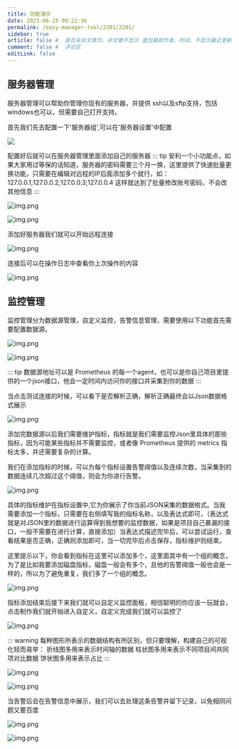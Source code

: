 ```yaml
---
title: 功能演示
date: 2023-06-25 09:22:36
permalink: /easy-manager-tool/2201/2201/
sidebar: true
article: false #  是否未非文章页，非文章不显示 面包屑和作者、时间，不显示最近更新栏，不会参与到最近更新文章的数据计算中
comment: false #  评论区
editLink: false
---
```


## 服务器管理
服务器管理可以帮助你管理你现有的服务器，并提供 ssh以及sftp支持，包括windows也可以，但需要自己打开支持。

首先我们先去配置一下'服务器组',可以在'服务器设置'中配置

![](/assets/img/easy-manager-tool/2201/img.png)

配置好后就可以在服务器管理里面添加自己的服务器
::: tip
安利一个小功能点，如果大家用过等保的话知道，服务器的密码需要三个月一换，这里提供了快速批量更换功能，只需要在编辑对远程的IP后面添加多个就行，如：
127.0.0.1;127.0.0.2;127.0.0.3;127.0.0.4
这样就达到了批量修改账号密码，不会改其他信息
:::

![img.png](/assets/img/easy-manager-tool/2201/img_1.png)

![img.png](/assets/img/easy-manager-tool/2201/img_14.png)

添加好服务器我们就可以开始远程连接

![img.png](/assets/img/easy-manager-tool/2201/img_2.png)

连接后可以在操作日志中查看你上次操作的内容

![img.png](/assets/img/easy-manager-tool/2201/img_3.png)

## 监控管理
监控管理分为数据源管理，自定义监控，告警信息管理，需要使用以下功能首先需要配置数据源。

![img.png](/assets/img/easy-manager-tool/2201/img_4.png)

![img.png](/assets/img/easy-manager-tool/2201/img_5.png)

::: tip
数据源地址可以是 Prometheus 的每一个agent，也可以是你自己项目里提供的一个json接口，他会一定时间内访问你的接口并采集到你的数据
:::

当点击测试连接的时候，可以看下是否解析正确，解析正确最终会以Json数据格式展示

![img.png](/assets/img/easy-manager-tool/2201/img_6.png)

添加完数据源以后我们需要维护指标，指标就是我们需要监控Json里具体的那些指标，因为可能某些指标并不需要监控，或者像 Prometheus 提供的 metrics 指标太多，并还需要复杂的计算。

我们在添加指标的时候，可以为每个指标设置告警阈值以及连续次数，当采集到的数据连续几次超过这个阈值，则会为你进行告警。

![img.png](/assets/img/easy-manager-tool/2201/img_7.png)

具体的指标维护在指标设置中,它为你展示了你当前JSON采集的数据格式。当我需要添加一个指标，只需要在右侧填写我的指标名称，以及表达式即可，（表达式就是对JSON里的数据进行运算得到我想要的监控数据，如果是项目自己暴漏的接口，一般不需要在进行计算，直接添加）当表达式描述完毕后，可以尝试运行，查看结果是否正确，正确则添加即可，当一切完毕后点击保存，指标维护则结束。

这里提示以下，你会看到指标在这里可以添加多个，这里面其中有一个组的概念，为了是比如我要添加磁盘指标，磁盘一般会有多个，且他的告警阈值一般也会是一样的，所以为了避免重复，我们多了一个组的概念。

![img.png](/assets/img/easy-manager-tool/2201/img_8.png)

指标添加结束后接下来我们就可以自定义监控面板，相信聪明的你应该一玩就会，点击制作我们就开始进入自定义，自定义完成我们就可以监控了

![img.png](/assets/img/easy-manager-tool/2201/img_9.png)

::: warning
每种图形所表示的数据结构有所区别，但只要理解，构建自己的可视化轻而易举：
折线图多用来表示时间轴的数据
柱状图多用来表示不同项目间共同项对比数据
饼状图多用来表示占比
:::

![img.png](/assets/img/easy-manager-tool/2201/img_10.png)

![img.png](/assets/img/easy-manager-tool/2201/img_11.png)

当告警后会在告警信息中展示，我们可以去处理这条告警并留下记录，以免相同问题又要百度

![img.png](/assets/img/easy-manager-tool/2201/img_12.png)

![img.png](/assets/img/easy-manager-tool/2201/img_13.png)


